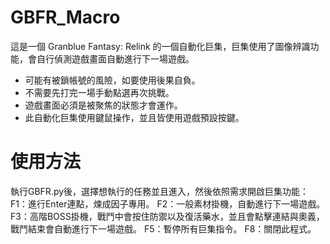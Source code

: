 # GBFR_Macro
這是一個 Granblue Fantasy: Relink 的一個自動化巨集，巨集使用了圖像辨識功能，會自行偵測遊戲畫面自動進行下一場遊戲。

* 可能有被鎖帳號的風險，如要使用後果自負。
* 不需要先打完一場手動點選再次挑戰。
* 遊戲畫面必須是被聚焦的狀態才會運作。
* 此自動化巨集使用鍵鼠操作，並且皆使用遊戲預設按鍵。

# 使用方法
執行GBFR.py後，選擇想執行的任務並且進入，然後依照需求開啟巨集功能：
F1：進行Enter連點，煉成因子專用。
F2：一般素材掛機，自動進行下一場遊戲。
F3：高階BOSS掛機，戰鬥中會按住防禦以及復活藥水，並且會點擊連結與奧義，戰鬥結束會自動進行下一場遊戲。
F5：暫停所有巨集指令。
F8：關閉此程式。
